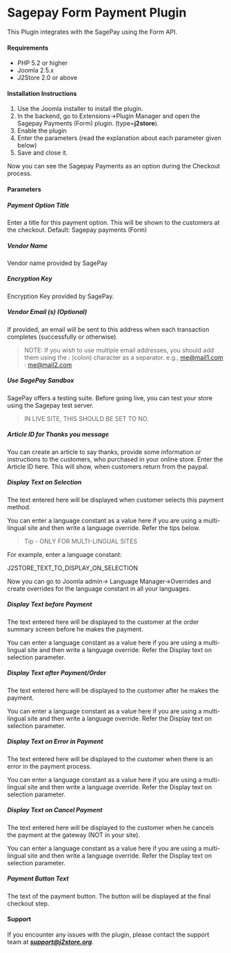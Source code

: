 # Sagepay Form Payment Plugin

This Plugin integrates with the SagePay using the Form API. 

#### Requirements 
* PHP 5.2 or higher 
* Joomla 2.5.x
* J2Store 2.0 or above 

#### Installation Instructions 

1. Use the Joomla installer to install the plugin. 
2. In the backend, go to Extensions->Plugin Manager and open the Sagepay Payments  (Form) plugin. (type=**j2store**). 
3. Enable the plugin 
4. Enter the parameters (read the explanation about each parameter given below) 
5. Save and close it. 

Now you can see the Sagepay Payments as an option during the Checkout process. 

#### Parameters

##### Payment Option Title
Enter a title for this payment option. This will be shown to the customers at the checkout. Default: Sagepay payments (Form)

##### Vendor Name
Vendor name provided by SagePay

##### Encryption Key
Encryption Key provided by SagePay.

##### Vendor Email (s) (Optional)
If provided, an email will be sent to this address when each transaction completes (successfully or otherwise).

>NOTE: If you wish to use multiple email addresses, you should add them using the : (colon) character as a separator. e.g., me@mail1.com : me@mail2.com


##### Use SagePay Sandbox
SagePay offers a testing suite. Before going live, you can test your store  using the Sagepay test server.

>IN LIVE SITE, THIS SHOULD BE SET TO NO. 

##### Article ID for Thanks you message
You can create an article to say thanks, provide some information or instructions to the customers, who purchased in your online store. Enter the Article ID here. This will show, 
when customers return from the paypal. 

##### Display Text on Selection
The text entered here will be displayed when customer selects this payment method. 

You can enter a language constant as a value here if you are using a multi-lingual site and then write a language override. Refer the tips below.

>Tip - ONLY FOR MULTI-LINGUAL SITES

For example, enter a language constant: 

J2STORE_TEXT_TO_DISPLAY_ON_SELECTION 

Now you can go to Joomla admin-> Language Manager->Overrides and create overrides for the language constant in all your languages. 

##### Display Text before Payment
The text entered here will be displayed to the customer at the order summary screen before he makes the payment. 

You can enter a language constant as a value here if you are using a multi-lingual site and then write a language override. Refer the Display text on selection parameter. 

##### Display Text after Payment/Order
The text entered here will be displayed to the customer after he makes the payment. 

You can enter a language constant as a value here if you are using a multi-lingual site and then write a language override. Refer the Display text on selection parameter.

##### Display Text on Error in Payment
The text entered here will be displayed to the customer when there is an error in the payment process.

You can enter a language constant as a value here if you are using a multi-lingual site and then write a language override. Refer the Display text on selection parameter.

##### Display Text on Cancel Payment
The text entered here will be displayed to the customer when he cancels the payment at the gateway (NOT in your site).

You can enter a language constant as a value here if you are using a multi-lingual site and then write a language override. Refer the Display text on selection parameter.

##### Payment Button Text
The text of the payment button. The button will be displayed at the final checkout step.

#### Support
If you encounter any issues with the plugin, please contact the support team at ***support@j2store.org***.